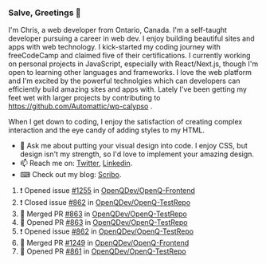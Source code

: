 ### Salve, Greetings 👋

I'm Chris, a web developer from Ontario, Canada. I'm a self-taught developer pursuing a career in web dev. I enjoy building beautiful sites and apps with web technology.
I kick-started my coding journey with freeCodeCamp and claimed five of their certifications.  I currently working on personal projects in JavaScript, especially with React/Next.js, though I'm open to learning other languages and frameworks. I love the web platform and I'm excited by the powerful technolgies which can developers can efficiently build amazing sites and apps with. Lately I've been getting my feet wet with larger projects by contributing to https://github.com/Automattic/wp-calypso .

When I get down to coding, I enjoy the satisfaction of creating complex interaction and the eye candy of adding styles to my HTML. 

- 💬 Ask me about putting your visual design into code. I enjoy CSS, but design isn't my strength, so I'd love to implement your amazing design.
- 📫 Reach me on: [Twitter](https://twitter.com/Christo28120856), [Linkedin](https://www.linkedin.com/in/christopher-stevers-07b9a5204/).
- ⌨ Check out my blog: [Scribo](https://christopherstevers.cf).
<!--
**Christopher-Stevers/Christopher-Stevers** is a ✨ _special_ ✨ repository because its `README.md` (this file) appears on your GitHub profile.

Here are some ideas to get you started:

- 🔭 I’m currently working on ...
- 🌱 I’m currently learning ...
- 👯 I’m looking to collaborate on ...
- 🤔 I’m looking for help with ...
- 😄 Pronouns: ...
- ⚡ Fun fact: ...
-->

<!--START_SECTION:activity-->
1. ❗️ Opened issue [#1255](https://github.com/OpenQDev/OpenQ-Frontend/issues/1255) in [OpenQDev/OpenQ-Frontend](https://github.com/OpenQDev/OpenQ-Frontend)
2. ❗️ Closed issue [#862](https://github.com/OpenQDev/OpenQ-TestRepo/issues/862) in [OpenQDev/OpenQ-TestRepo](https://github.com/OpenQDev/OpenQ-TestRepo)
3. 🎉 Merged PR [#863](https://github.com/OpenQDev/OpenQ-TestRepo/pull/863) in [OpenQDev/OpenQ-TestRepo](https://github.com/OpenQDev/OpenQ-TestRepo)
4. 💪 Opened PR [#863](https://github.com/OpenQDev/OpenQ-TestRepo/pull/863) in [OpenQDev/OpenQ-TestRepo](https://github.com/OpenQDev/OpenQ-TestRepo)
5. ❗️ Opened issue [#862](https://github.com/OpenQDev/OpenQ-TestRepo/issues/862) in [OpenQDev/OpenQ-TestRepo](https://github.com/OpenQDev/OpenQ-TestRepo)
6. 🎉 Merged PR [#1249](https://github.com/OpenQDev/OpenQ-Frontend/pull/1249) in [OpenQDev/OpenQ-Frontend](https://github.com/OpenQDev/OpenQ-Frontend)
7. 💪 Opened PR [#861](https://github.com/OpenQDev/OpenQ-TestRepo/pull/861) in [OpenQDev/OpenQ-TestRepo](https://github.com/OpenQDev/OpenQ-TestRepo)
<!--END_SECTION:activity-->

